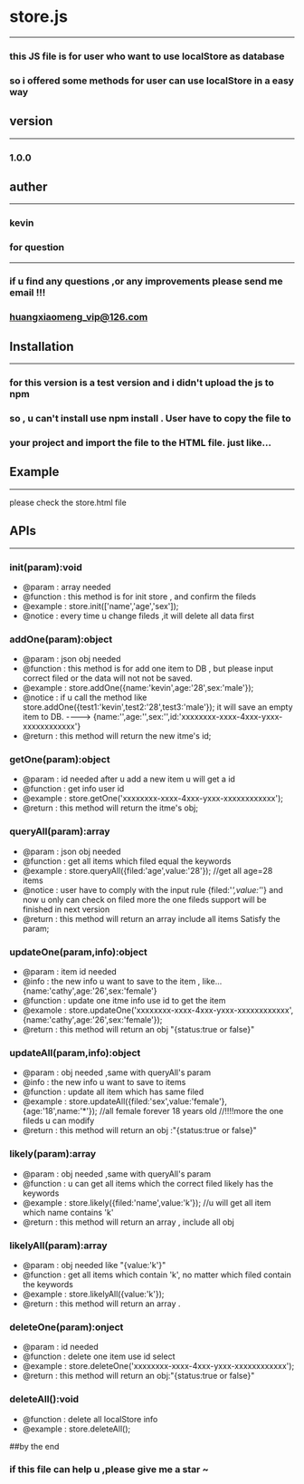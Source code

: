 # store.js
-------------------------------------------------------------------------

### this JS file is for user who want to use localStore as database
### so i offered some methods for user can use localStore in a easy way


## version
-------------------------------------------------------------------------
### 1.0.0

## auther
-------------------------------------------------------------------------
### kevin


### for question
-------------------------------------------------------------------------
### if u find any questions ,or any improvements please send me email !!!
### huangxiaomeng_vip@126.com

## Installation
-------------------------------------------------------------------------
### for this version is a test version and i didn't upload the js to npm
### so , u can't install use npm install . User have to copy the file to 
### your project and import the file to the HTML file. just like...

> <script src="store.js"></script>

## Example
---------------------------------------------------------------------------

please check the store.html file 

## APIs
--------------------------------------------------------------------------

### init(param):void
* @param : array needed
* @function : this method is for init store , and confirm the fileds
* @example : store.init(['name','age','sex']);
* @notice : every time u change fileds ,it will delete all data first


### addOne(param):object
* @param : json obj needed
* @function : this method is for add one item to DB , but please
    input correct filed or the data will not not be saved.
* @example : store.addOne({name:'kevin',age:'28',sex:'male'});
* @notice : if u call the method like  
    store.addOne({test1:'kevin',test2:'28',test3:'male'});
    it will save an empty item to DB. 
    ----> {name:'',age:'',sex:'',id:'xxxxxxxx-xxxx-4xxx-yxxx-xxxxxxxxxxxx'}
* @return : this method will return the new itme's id;


### getOne(param):object
* @param : id needed after u add a new item u will get a id
* @function : get info user id
* @example : store.getOne('xxxxxxxx-xxxx-4xxx-yxxx-xxxxxxxxxxxx');
* @return : this method will return the itme's obj;


### queryAll(param):array
* @param : json obj needed 
* @function : get all items which filed equal the keywords
* @example : store.queryAll({filed:'age',value:'28'});
    //get all age=28 items
* @notice : user have to comply with the input rule 
    {filed:'*',value:'*'} and now u only can check on filed
    more the one fileds support will be finished in next version
* @return : this method will return an array include all items Satisfy the param;


### updateOne(param,info):object
* @param : item id needed
* @info : the new info u want to save to the item , like...
    {name:'cathy',age:'26',sex:'female'}
* @function : update one itme info use id to get the item
* @examole : store.updateOne('xxxxxxxx-xxxx-4xxx-yxxx-xxxxxxxxxxxx',{name:'cathy',age:'26',sex:'female'});
* @return : this method will return an obj "{status:true or false}" 


### updateAll(param,info):object
* @param : obj needed ,same with queryAll's param
* @info : the new info u want to save to items
* @function : update all item which has same filed
* @example : store.updateAll({filed:'sex',value:'female'},{age:'18',name:'*'});
    //all female forever 18 years old
    //!!!!more the one fileds u can modify
* @return : this method will return an obj :"{status:true or false}" 


### likely(param):array
* @param : obj needed ,same with queryAll's param
* @function : u can get all items which the correct filed 
    likely has the keywords 
* @example : store.likely({filed:'name',value:'k'});
    //u will get all item which name contains 'k'
* @return : this method will return an array , include all obj


### likelyAll(param):array
* @param : obj needed like "{value:'k'}"
* @function : get all items which contain 'k', 
    no matter which filed contain the keywords
* @example : store.likelyAll({value:'k'});
* @return : this method will return an array .


### deleteOne(param):onject
* @param : id needed
* @function : delete one item use id select
* @example : store.deleteOne('xxxxxxxx-xxxx-4xxx-yxxx-xxxxxxxxxxxx');
* @return : this method will return an obj:"{status:true or false}"


### deleteAll():void
* @function : delete all localStore info 
* @example : store.deleteAll();


##by the end
### if this file can help u ,please give me a star ~

